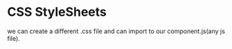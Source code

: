 # CSS StyleSheets
we can create a different .css file and can import to our component.js(any js file).
